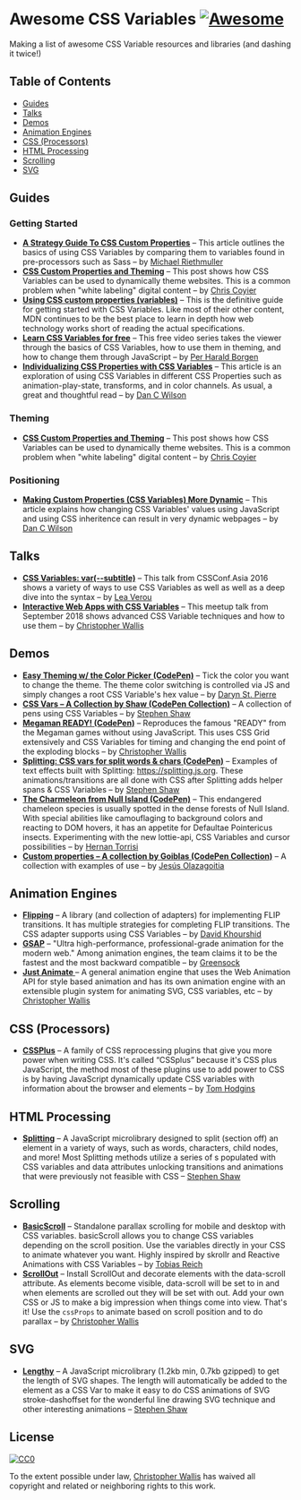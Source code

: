 # Awesome CSS Variables [![Awesome](https://awesome.re/badge-flat.svg)](https://awesome.re)

Making a list of awesome CSS Variable resources and libraries (and dashing it twice!)

## Table of Contents

- [Guides](#guides)
- [Talks](#talks)
- [Demos](#demos)
- [Animation Engines](#animation-engines)
- [CSS (Processors)](#css-processors)
- [HTML Processing](#html-processing)
- [Scrolling](#scrolling)
- [SVG](#svg)

## Guides

### Getting Started

* **[A Strategy Guide To CSS Custom Properties](https://www.smashingmagazine.com/2018/05/css-custom-properties-strategy-guide)** – This article outlines the basics of using CSS Variables by comparing them to variables found in pre-processors such as Sass – by [Michael Riethmuller](https://www.smashingmagazine.com/author/michaelriethmuller/)
* **[CSS Custom Properties and Theming](https://css-tricks.com/css-custom-properties-theming/ )** – This post shows how CSS Variables can be used to dynamically theme websites.  This is a common problem when "white labeling" digital content – by [Chris Coyier](https://twitter.com/chriscoyier)
* **[Using CSS custom properties (variables)](https://developer.mozilla.org/en-US/docs/Web/CSS/Using_CSS_variables)** – This is the definitive guide for getting started with CSS Variables. Like most of their other content, MDN continues to be the best place to learn in depth how web technology works short of reading the actual specifications.
* **[Learn CSS Variables for free](https://scrimba.com/playlist/ppYrcJ)** – This free video series takes the viewer through the basics of CSS Variables, how to use them in theming, and how to change them through JavaScript – by [Per Harald Borgen](https://twitter.com/perborgen)
* **[Individualizing CSS Properties with CSS Variables](https://danielcwilson.com/blog/2017/04/individualized-properties/)** – This article is an exploration of using CSS Variables in different CSS Properties such as animation-play-state, transforms, and in color channels. As usual, a great and thoughtful read – by [Dan C Wilson](https://twitter.com/dancwilson) 

### Theming

* **[CSS Custom Properties and Theming](https://css-tricks.com/css-custom-properties-theming/ )** – This post shows how CSS Variables can be used to dynamically theme websites.  This is a common problem when "white labeling" digital content – by [Chris Coyier](https://twitter.com/chriscoyier)

### Positioning

* **[Making Custom Properties (CSS Variables) More Dynamic](https://css-tricks.com/making-custom-properties-css-variables-dynamic)** – This article explains how changing CSS Variables' values using JavaScript and using CSS inheritence can result in very dynamic webpages – by [Dan C Wilson](https://twitter.com/dancwilson)

## Talks
* **[CSS Variables: var(--subtitle)](https://www.youtube.com/watch?v=kZOJCVvyF-4)** – This talk from CSSConf.Asia 2016 shows a variety of ways to use CSS Variables as well as well as a deep dive into the syntax – by [Lea Verou](https://twitter.com/LeaVerou)
* **[Interactive Web Apps with CSS Variables](https://youtu.be/D8PiSK35zjc)** – This meetup talk from September 2018 shows advanced CSS Variable techniques and how to use them – by [Christopher Wallis](https://twitter.com/notoriousb1t) 

## Demos

* **[Easy Theming w/ the Color Picker (CodePen)](https://codepen.io/bloqhead/pen/rJpMXR)** – Tick the color you want to change the theme. The theme color switching is controlled via JS and simply changes a root CSS Variable's hex value – by [Daryn St. Pierre](https://codepen.io/bloqhead)
* **[CSS Vars – A Collection by Shaw (CodePen Collection)](https://codepen.io/collection/AapJoR/)** – A collection of pens using CSS Variables – by [Stephen Shaw](https://codepen.io/shshaw)
* **[Megaman READY! (CodePen)](https://codepen.io/notoriousb1t/pen/vroZox)** – Reproduces the famous "READY" from the Megaman games without using JavaScript.  This uses CSS Grid extensively and CSS Variables for timing and changing the end point of the exploding blocks – by [Christopher Wallis](https://github.com/notoriousb1t)
* **[Splitting: CSS vars for split words & chars (CodePen)](https://codepen.io/shshaw)** – Examples of text effects built with Splitting: https://splitting.js.org.  These animations/transitions are all done with CSS after Splitting adds helper spans & CSS Variables – by [Stephen Shaw](https://codepen.io/shshaw/pen/XVjKrG)
* **[The Charmeleon from Null Island (CodePen)](https://codepen.io/airnan/pen/gvBMPV)** – This endangered chameleon species is usually spotted in the dense forests of Null Island. With special abilities like camouflaging to background colors and reacting to DOM hovers, it has an appetite for Defaultae Pointericus insects. Experimenting with the new lottie-api, CSS Variables and cursor possibilities – by [Hernan Torrisi](https://codepen.io/airnan/)
* **[Custom properties – A collection by Goiblas (CodePen Collection)](https://codepen.io/collection/XKqNPE/)** – A collection with examples of use – by [Jesús Olazagoitia](https://codepen.io/goiblas/)

## Animation Engines

* **[Flipping](https://github.com/davidkpiano/flipping)** – A library (and collection of adapters) for implementing FLIP transitions.  It has multiple strategies for completing FLIP transitions.  The CSS adapter supports using CSS Variables – by [David Khourshid](https://github.com/davidkpiano)
* **[GSAP](https://greensock.com/gsap)** – "Ultra high-performance, professional-grade animation for the modern web."   Among animation engines, the team claims it to be the fastest and the most backward compatible – by [Greensock](https://github.com/greensock)
* **[Just Animate ](https://just-animate.github.io/)** – A general animation engine that uses the Web Animation API for style based animation and has its own animation engine with an extensible plugin system for animating SVG, CSS variables, etc – by [Christopher Wallis](https://github.com/notoriousb1t)


## CSS (Processors)

* **[CSSPlus](https://csspl.us/)** – A family of CSS reprocessing plugins that give you more power when writing CSS. It's called “CSSplus” because it's CSS plus JavaScript, the method most of these plugins use to add power to CSS is by having JavaScript dynamically update CSS variables with information about the browser and elements – by [Tom Hodgins](https://github.com/tomhodgins)

## HTML Processing

* **[Splitting](https://splitting.js.org)** – A JavaScript microlibrary designed to split (section off) an element in a variety of ways, such as words, characters, child nodes, and more! Most Splitting methods utilize a series of <span>s populated with CSS variables and data attributes unlocking transitions and animations that were previously not feasible with CSS – [Stephen Shaw](https://github.com/shshaw)

## Scrolling

* **[BasicScroll](https://basicscroll.electerious.com)** – Standalone parallax scrolling for mobile and desktop with CSS variables. basicScroll allows you to change CSS variables depending on the scroll position. Use the variables directly in your CSS to animate whatever you want. Highly inspired by skrollr and Reactive Animations with CSS Variables – by [Tobias Reich](https://github.com/electerious)
* **[ScrollOut](https://scroll-out.github.io)** – Install ScrollOut and decorate elements with the data-scroll attribute. As elements become visible, data-scroll will be set to in and when elements are scrolled out they will be set with out. Add your own CSS or JS to make a big impression when things come into view. That's it! Use the `cssProps` to animate based on scroll position and to do parallax – by [Christopher Wallis](https://github.com/notoriousb1t)

## SVG

* **[Lengthy](https://github.com/shshaw/lengthy-svg)** – A JavaScript microlibrary (1.2kb min, 0.7kb gzipped) to get the length of SVG shapes. The length will automatically be added to the element as a CSS Var to make it easy to do CSS animations of SVG stroke-dashoffset for the wonderful line drawing SVG technique and other interesting animations – [Stephen Shaw](https://github.com/shshaw)

## License

[![CC0](http://mirrors.creativecommons.org/presskit/buttons/88x31/svg/cc-zero.svg)](https://creativecommons.org/publicdomain/zero/1.0/)

To the extent possible under law, [Christopher Wallis](https://twitter.com/notoriousb1t) has waived all copyright and related or neighboring rights to this work.
